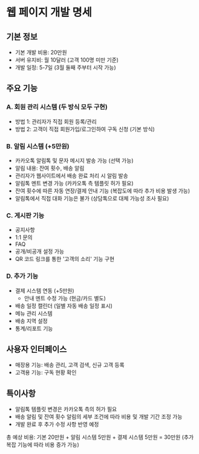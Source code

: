 # 웹 페이지 개발 명세

## 기본 정보

- 기본 개발 비용: 20만원
- 서버 유지비: 월 10달러 (고객 100명 미만 기준)
- 개발 일정: 5-7일 (3월 둘째 주부터 시작 가능)

## 주요 기능

### A. 회원 관리 시스템 (두 방식 모두 구현)

- 방법 1: 관리자가 직접 회원 등록/관리
- 방법 2: 고객이 직접 회원가입/로그인하여 구독 신청 (기본 방식)

### B. 알림 시스템 (+5만원)

- 카카오톡 알림톡 및 문자 메시지 발송 가능 (선택 가능)
- 알림 내용: 잔여 횟수, 배송 알림
- 관리자가 웹사이트에서 배송 완료 처리 시 알림 발송
- 알림톡 멘트 변경 가능 (카카오톡 측 템플릿 허가 필요)
- 잔여 횟수에 따른 자동 연장/결제 안내 기능 (복잡도에 따라 추가 비용 발생 가능)
- 알림톡에서 직접 대화 기능은 불가 (상담톡으로 대체 가능성 조사 필요)

### C. 게시판 기능

- 공지사항
- 1:1 문의
- FAQ
- 공개/비공개 설정 가능
- QR 코드 링크를 통한 '고객의 소리' 기능 구현

### D. 추가 기능

- 결제 시스템 연동 (+5만원)
  - 안내 멘트 수정 가능 (현금/카드 별도)
- 배송 일정 캘린더 (일별 자동 배송 일정 표시)
- 메뉴 관리 시스템
- 배송 지역 설정
- 통계/리포트 기능

## 사용자 인터페이스

- 매장용 기능: 배송 관리, 고객 검색, 신규 고객 등록
- 고객용 기능: 구독 현황 확인

## 특이사항

- 알림톡 템플릿 변경은 카카오톡 측의 허가 필요
- 배송 알림 및 잔여 횟수 알림의 세부 조건에 따라 비용 및 개발 기간 조정 가능
- 개발 완료 후 추가 수정 사항 반영 예정

총 예상 비용: 기본 20만원 + 알림 시스템 5만원 + 결제 시스템 5만원 = 30만원
(추가 복잡 기능에 따라 비용 증가 가능)
